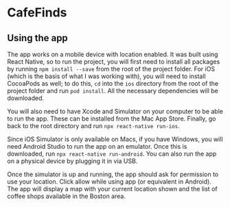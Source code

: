 # CafeFinds

## Using the app
The app works on a mobile device with location enabled. It was built using React Native, so to run the project, you will first need to install all packages by running `npm install --save` from the root of the project folder.
For iOS (which is the basis of what I was working with), you will need to install CocoaPods as well; to do this, `cd` into the `ios` directory from the root of the project folder and run `pod install`. All the necessary dependencies will be downloaded. 

You will also need to have Xcode and Simulator on your computer to be able to run the app. These can be installed from the Mac App Store. Finally, go back to the root directory and run `npx react-native run-ios`. 

Since iOS Simulator is only available on Macs, if you have Windows, you will need Android Studio to run the app on an emulator. Once this is downloaded, run `npx react-native run-android`. You can also run the app on a physical device by plugging it in via USB.

Once the simulator is up and running, the app should ask for permission to use your location. Click allow while using app (or equivalent in Android).
The app will display a map with your current location shown and the list of coffee shops available in the Boston area.